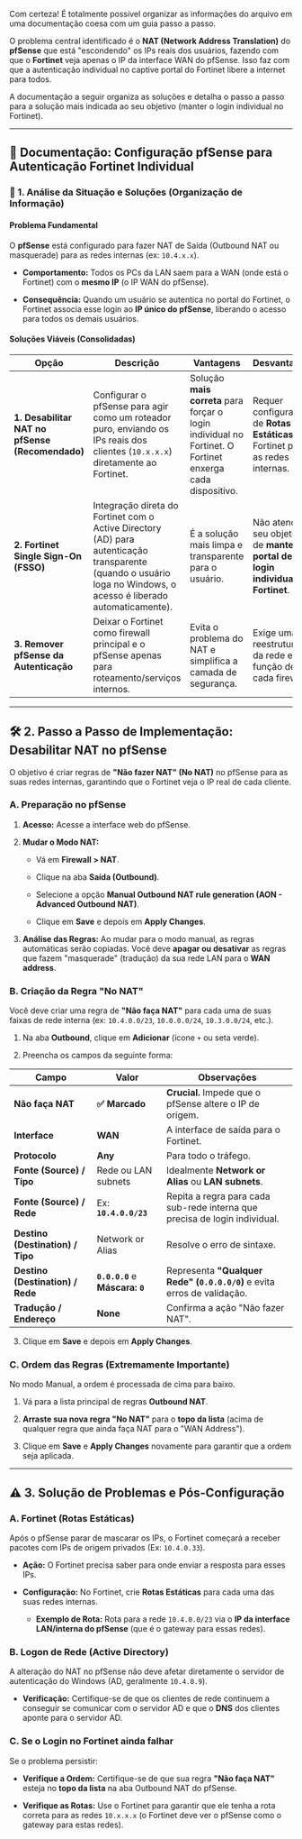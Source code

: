 Com certeza! É totalmente possível organizar as informações do arquivo em uma documentação coesa com um guia passo a passo.

O problema central identificado é o **NAT (Network Address Translation)** do **pfSense** que está "escondendo" os IPs reais dos usuários, fazendo com que o **Fortinet** veja apenas o IP da interface WAN do pfSense. Isso faz com que a autenticação individual no captive portal do Fortinet libere a internet para todos.

A documentação a seguir organiza as soluções e detalha o passo a passo para a solução mais indicada ao seu objetivo (manter o login individual no Fortinet).

* * *

📄 Documentação: Configuração pfSense para Autenticação Fortinet Individual
---------------------------------------------------------------------------

### 📌 1. Análise da Situação e Soluções (Organização de Informação)

#### Problema Fundamental

O **pfSense** está configurado para fazer NAT de Saída (Outbound NAT ou masquerade) para as redes internas (ex: `10.4.x.x`).

* **Comportamento:** Todos os PCs da LAN saem para a WAN (onde está o Fortinet) com o **mesmo IP** (o IP WAN do pfSense).

* **Consequência:** Quando um usuário se autentica no portal do Fortinet, o Fortinet associa esse login ao **IP único do pfSense**, liberando o acesso para todos os demais usuários.

#### Soluções Viáveis (Consolidadas)

| Opção                                           | Descrição                                                                                                                                                         | Vantagens                                                                                                 | Desvantagens                                                                       |
| ----------------------------------------------- | ----------------------------------------------------------------------------------------------------------------------------------------------------------------- | --------------------------------------------------------------------------------------------------------- | ---------------------------------------------------------------------------------- |
| **1. Desabilitar NAT no pfSense (Recomendado)** | Configurar o pfSense para agir como um roteador puro, enviando os IPs reais dos clientes (`10.x.x.x`) diretamente ao Fortinet.                                    | Solução **mais correta** para forçar o login individual no Fortinet. O Fortinet enxerga cada dispositivo. | Requer configuração de **Rotas Estáticas** no Fortinet para as redes internas.     |
| **2. Fortinet Single Sign-On (FSSO)**           | Integração direta do Fortinet com o Active Directory (AD) para autenticação transparente (quando o usuário loga no Windows, o acesso é liberado automaticamente). | É a solução mais limpa e transparente para o usuário.                                                     | Não atende ao seu objetivo de **manter o portal de login individual do Fortinet**. |
| **3. Remover pfSense da Autenticação**          | Deixar o Fortinet como firewall principal e o pfSense apenas para roteamento/serviços internos.                                                                   | Evita o problema do NAT e simplifica a camada de segurança.                                               | Exige uma reestruturação da rede e da função de cada firewall.                     |

* * *

🛠️ 2. Passo a Passo de Implementação: Desabilitar NAT no pfSense
-----------------------------------------------------------------

O objetivo é criar regras de **"Não fazer NAT" (No NAT)** no pfSense para as suas redes internas, garantindo que o Fortinet veja o IP real de cada cliente.

### A. Preparação no pfSense

1. **Acesso:** Acesse a interface web do pfSense.

2. **Mudar o Modo NAT:**
   
   * Vá em **Firewall > NAT**.
   
   * Clique na aba **Saída (Outbound)**.
   
   * Selecione a opção **Manual Outbound NAT rule generation (AON - Advanced Outbound NAT)**.
   
   * Clique em **Save** e depois em **Apply Changes**.

3. **Análise das Regras:** Ao mudar para o modo manual, as regras automáticas serão copiadas. Você deve **apagar ou desativar** as regras que fazem "masquerade" (tradução) da sua rede LAN para o **WAN address**.

### B. Criação da Regra "No NAT"

Você deve criar uma regra de **"Não faça NAT"** para cada uma de suas faixas de rede interna (ex: `10.4.0.0/23`, `10.0.0.0/24`, `10.3.0.0/24`, etc.).

1. Na aba **Outbound**, clique em **Adicionar** (ícone `+` ou seta verde).

2. Preencha os campos da seguinte forma:

| Campo                            | Valor                            | Observações                                                                |
| -------------------------------- | -------------------------------- | -------------------------------------------------------------------------- |
| **Não faça NAT**                 | **✅ Marcado**                    | **Crucial.** Impede que o pfSense altere o IP de origem.                   |
| **Interface**                    | **WAN**                          | A interface de saída para o Fortinet.                                      |
| **Protocolo**                    | **Any**                          | Para todo o tráfego.                                                       |
| **Fonte (Source) / Tipo**        | Rede ou LAN subnets              | Idealmente **Network or Alias** ou **LAN subnets**.                        |
| **Fonte (Source) / Rede**        | Ex: **`10.4.0.0/23`**            | Repita a regra para cada sub-rede interna que precisa de login individual. |
| **Destino (Destination) / Tipo** | Network or Alias                 | Resolve o erro de sintaxe.                                                 |
| **Destino (Destination) / Rede** | **`0.0.0.0`** e **Máscara: `0`** | Representa **"Qualquer Rede" (`0.0.0.0/0`)** e evita erros de validação.   |
| **Tradução / Endereço**          | **None**                         | Confirma a ação "Não fazer NAT".                                           |

3. Clique em **Save** e depois em **Apply Changes**.

### C. Ordem das Regras (Extremamente Importante)

No modo Manual, a ordem é processada de cima para baixo.

1. Vá para a lista principal de regras **Outbound NAT**.

2. **Arraste sua nova regra "No NAT"** para o **topo da lista** (acima de qualquer regra que ainda faça NAT para o "WAN Address").

3. Clique em **Save** e **Apply Changes** novamente para garantir que a ordem seja aplicada.

* * *

⚠️ 3. Solução de Problemas e Pós-Configuração
---------------------------------------------

### A. Fortinet (Rotas Estáticas)

Após o pfSense parar de mascarar os IPs, o Fortinet começará a receber pacotes com IPs de origem privados (Ex: `10.4.0.33`).

* **Ação:** O Fortinet precisa saber para onde enviar a resposta para esses IPs.

* **Configuração:** No Fortinet, crie **Rotas Estáticas** para cada uma das suas redes internas.
  
  * **Exemplo de Rota:** Rota para a rede `10.4.0.0/23` via o **IP da interface LAN/interna do pfSense** (que é o gateway para essas redes).

### B. Logon de Rede (Active Directory)

A alteração do NAT no pfSense não deve afetar diretamente o servidor de autenticação do Windows (AD, geralmente `10.4.0.9`).

* **Verificação:** Certifique-se de que os clientes de rede continuem a conseguir se comunicar com o servidor AD e que o **DNS** dos clientes aponte para o servidor AD.

### C. Se o Login no Fortinet ainda falhar

Se o problema persistir:

* **Verifique a Ordem:** Certifique-se de que sua regra **"Não faça NAT"** esteja no **topo da lista** na aba Outbound NAT do pfSense.

* **Verifique as Rotas:** Use o Fortinet para garantir que ele tenha a rota correta para as redes `10.x.x.x` (o Fortinet deve ver o pfSense como o gateway para estas redes).
